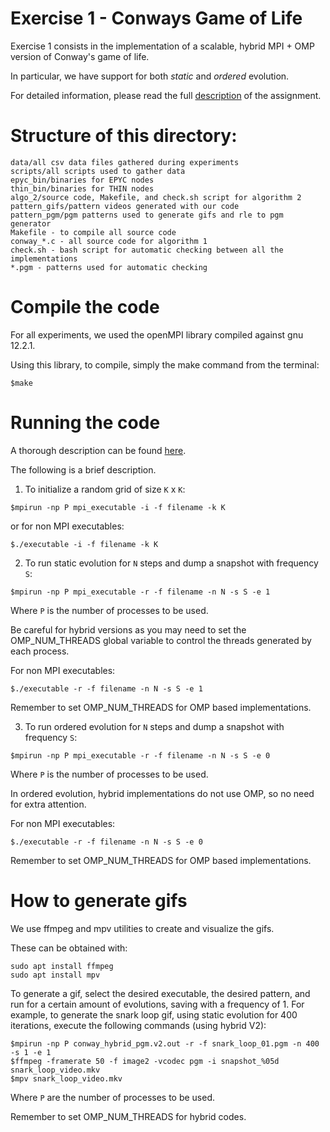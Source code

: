 # Exercise 1 - Conways Game of Life

Exercise 1 consists in the implementation of a scalable, hybrid MPI + OMP 
version of Conway's game of life. 

In particular, we have support for both *static* and *ordered* evolution. 

For detailed information, please read the full [description](https://github.com/Foundations-of-HPC/Foundations_of_HPC_2022/blob/main/Assignment/exercise1/Assignment_exercise1.pdf) of the 
assignment.

# Structure of this directory: 
```
data/all csv data files gathered during experiments 
scripts/all scripts used to gather data 
epyc_bin/binaries for EPYC nodes 
thin_bin/binaries for THIN nodes 
algo_2/source code, Makefile, and check.sh script for algorithm 2 
pattern_gifs/pattern videos generated with our code 
pattern_pgm/pgm patterns used to generate gifs and rle to pgm generator 
Makefile - to compile all source code 
conway_*.c - all source code for algorithm 1 
check.sh - bash script for automatic checking between all the implementations
*.pgm - patterns used for automatic checking

```
# Compile the code 

For all experiments, we used the openMPI library compiled against gnu 12.2.1. 

Using this library, to compile, simply the make command from the terminal:
```
$make
```
# Running the code
A thorough description can be found [here](https://github.com/Foundations-of-HPC/Foundations_of_HPC_2022/blob/main/Assignment/exercise1/Assignment_exercise1.pdf).

The following is a brief description.

1. To initialize a random grid of size `K` x `K`:
```
$mpirun -np P mpi_executable -i -f filename -k K 
```
or for non MPI executables: 
```
$./executable -i -f filename -k K 
```
2. To run static evolution for `N` steps and dump a snapshot with 
frequency `S`:
```
$mpirun -np P mpi_executable -r -f filename -n N -s S -e 1
```
Where `P` is the number of processes to be used. 

Be careful for hybrid versions as you may need to set the OMP_NUM_THREADS global 
variable to control the threads generated by each process.

For non MPI executables:
```
$./executable -r -f filename -n N -s S -e 1
```
Remember to set OMP_NUM_THREADS for OMP based implementations.

3. To run ordered evolution for `N` steps and dump a snapshot with
frequency `S`: 
```
$mpirun -np P mpi_executable -r -f filename -n N -s S -e 0
```
Where `P` is the number of processes to be used. 

In ordered evolution, hybrid implementations do not use OMP, so no need for 
extra attention.

For non MPI executables:
```
$./executable -r -f filename -n N -s S -e 0
```
Remember to set OMP_NUM_THREADS for OMP based implementations.

# How to generate gifs 
We use ffmpeg and mpv utilities to create and visualize the gifs. 

These can be obtained with: 
```
sudo apt install ffmpeg
sudo apt install mpv
```

To generate a gif, select the desired executable, the desired pattern, and run 
for a certain amount of evolutions, saving with a frequency of 1. 
For example, to generate the snark loop gif, using static evolution for 400 
iterations, execute the following commands (using hybrid V2): 
```
$mpirun -np P conway_hybrid_pgm.v2.out -r -f snark_loop_01.pgm -n 400 -s 1 -e 1
$ffmpeg -framerate 50 -f image2 -vcodec pgm -i snapshot_%05d snark_loop_video.mkv
$mpv snark_loop_video.mkv
```
Where `P` are the number of processes to be used. 

Remember to set OMP_NUM_THREADS for hybrid codes.
